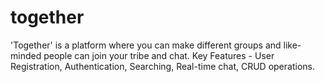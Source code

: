 # together
'Together' is a platform where you can make different groups and like-minded people can join your tribe and chat.
Key Features - User Registration, Authentication, Searching, Real-time chat, CRUD operations.
